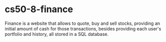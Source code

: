 # cs50-8-finance
Finance is a website that allows to quote, buy and sell stocks, providing an initial amount of cash for those transactions, besides providing each user's portfolio and history, all stored in a SQL database.
